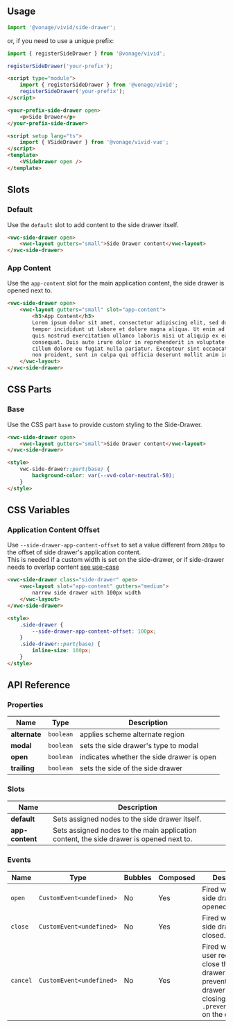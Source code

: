 ## Usage

<vwc-tabs>
<vwc-tab label="Web component"></vwc-tab>
<vwc-tab-panel>

```js
import '@vonage/vivid/side-drawer';
```

or, if you need to use a unique prefix:

```js
import { registerSideDrawer } from '@vonage/vivid';

registerSideDrawer('your-prefix');
```

```html preview 100px
<script type="module">
	import { registerSideDrawer } from '@vonage/vivid';
	registerSideDrawer('your-prefix');
</script>

<your-prefix-side-drawer open>
	<p>Side Drawer</p>
</your-prefix-side-drawer>
```

</vwc-tab-panel>
<vwc-tab label="Vue"></vwc-tab>
<vwc-tab-panel>

```html
<script setup lang="ts">
	import { VSideDrawer } from '@vonage/vivid-vue';
</script>
<template>
	<VSideDrawer open />
</template>
```

</vwc-tab-panel>
</vwc-tabs>

## Slots

### Default

Use the `default` slot to add content to the side drawer itself.

```html preview full 150px
<vwc-side-drawer open>
	<vwc-layout gutters="small">Side Drawer content</vwc-layout>
</vwc-side-drawer>
```

### App Content

Use the `app-content` slot for the main application content, the side drawer is opened next to.

```html preview full
<vwc-side-drawer open>
	<vwc-layout gutters="small" slot="app-content">
		<h3>App Content</h3>
		Lorem ipsum dolor sit amet, consectetur adipiscing elit, sed do eiusmod
		tempor incididunt ut labore et dolore magna aliqua. Ut enim ad minim veniam,
		quis nostrud exercitation ullamco laboris nisi ut aliquip ex ea commodo
		consequat. Duis aute irure dolor in reprehenderit in voluptate velit esse
		cillum dolore eu fugiat nulla pariatur. Excepteur sint occaecat cupidatat
		non proident, sunt in culpa qui officia deserunt mollit anim id est laborum.
	</vwc-layout>
</vwc-side-drawer>
```

## CSS Parts

### Base

Use the CSS part `base` to provide custom styling to the Side-Drawer.

```html preview full 150px
<vwc-side-drawer open>
	<vwc-layout gutters="small">Side Drawer content</vwc-layout>
</vwc-side-drawer>

<style>
	vwc-side-drawer::part(base) {
		background-color: var(--vvd-color-neutral-50);
	}
</style>
```

## CSS Variables

### Application Content Offset

Use `--side-drawer-app-content-offset` to set a value different from `280px` to the offset of side drawer's application content.  
This is needed if a custom width is set on the side-drawer, or if side-drawer needs to overlap content [see use-case](/components/side-drawer/use-cases/#side-drawer-overlap-content)

```html preview full 150px
<vwc-side-drawer class="side-drawer" open>
	<vwc-layout slot="app-content" gutters="medium">
		narrow side drawer with 100px width
	</vwc-layout>
</vwc-side-drawer>

<style>
	.side-drawer {
		--side-drawer-app-content-offset: 100px;
	}
	.side-drawer::part(base) {
		inline-size: 100px;
	}
</style>
```

## API Reference

### Properties

<div class="table-wrapper">

| Name          | Type      | Description                               |
| ------------- | --------- | ----------------------------------------- |
| **alternate** | `boolean` | applies scheme alternate region           |
| **modal**     | `boolean` | sets the side drawer's type to modal      |
| **open**      | `boolean` | indicates whether the side drawer is open |
| **trailing**  | `boolean` | sets the side of the side drawer          |

</div>

### Slots

<div class="table-wrapper">

| Name            | Description                                                                             |
| --------------- | --------------------------------------------------------------------------------------- |
| **default**     | Sets assigned nodes to the side drawer itself.                                          |
| **app-content** | Sets assigned nodes to the main application content, the side drawer is opened next to. |

</div>

### Events

<div class="table-wrapper">

| Name     | Type                     | Bubbles | Composed | Description                                                                                                                                      |
| -------- | ------------------------ | ------- | -------- | ------------------------------------------------------------------------------------------------------------------------------------------------ |
| `open`   | `CustomEvent<undefined>` | No      | Yes      | Fired when the side drawer is opened.                                                                                                            |
| `close`  | `CustomEvent<undefined>` | No      | Yes      | Fired when the side drawer is closed.                                                                                                            |
| `cancel` | `CustomEvent<undefined>` | No      | Yes      | Fired when the user requests to close the side-drawer. You can prevent the side drawer from closing by calling `.preventDefault()` on the event. |

</div>
